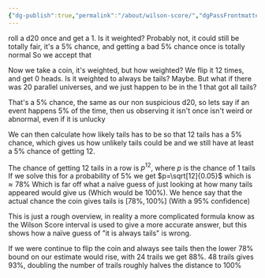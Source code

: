 ```yaml
---
{"dg-publish":true,"permalink":"/about/wilson-score/","dgPassFrontmatter":true}
---
```


roll a d20 once and get a 1.
Is it weighted? Probably not, it could still be totally fair,
it's a $5\%$ chance, and getting a bad $5\%$ chance once is totally normal
So we accept that


Now we take a coin, it's weighted, but how weighted?
We flip it 12 times, and get 0 heads.
Is it weighted to always be tails? Maybe.
But what if there was 20 parallel universes,
and we just happen to be in the 1 that got all tails?

That's a $5\%$ chance, the same as our non suspicious d20,
so lets say if an event happens $5\%$ of the time, then us observing it isn't once isn't weird or abnormal, even if it is unlucky

We can then calculate how likely tails has to be so that 12 tails has a $5\%$ chance, which gives us how unlikely tails could be and we still have at least a $5\%$ chance of getting 12.

The chance of getting 12 tails in a row is $p^{12}$, where $p$ is the chance of 1 tails
If we solve this for a probability of $5\%$ we get $p=\sqrt[12]{0.05}$ which is $\approx78\%$
Which is far off what a naïve guess of just looking at how many tails appeared would give us (Which would be $100\%$). We hence say that the actual chance the coin gives tails is $\left[78\%, 100\%\right]$ (With a $95\%$ confidence)

This is just a rough overview, in reality a more complicated formula know as the Wilson Score interval is used to give a more accurate answer, but this shows how a naïve guess of "it is always tails" is wrong.

If we were continue to flip the coin and always see tails then the lower $78\%$ bound on our estimate would rise, with 24 trails we get $88\%$. 48 trails gives $93\%$, doubling the number of trails roughly halves the distance to $100\%$